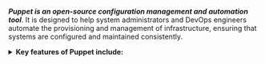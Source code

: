 ***Puppet is an open-source configuration management and automation tool***. It is designed to help system administrators and DevOps engineers automate the provisioning and management of infrastructure, ensuring that systems are configured and maintained consistently.

<details>
<summary><b><a href=""></a>Key features of Puppet include:</b></summary><br>

1. **Declarative Language:** Puppet uses a declarative language, where users describe the desired state of their infrastructure rather than specifying the exact steps needed to achieve that state. Puppet then takes care of figuring out how to make the actual system match the desired state.

2. **Cross-Platform Support:** Puppet is platform-independent and can be used to manage configurations across different operating systems and cloud platforms. It abstracts away the differences between various systems, providing a unified way to manage diverse environments.

3. **Resource Abstraction:** Puppet models system resources as abstractions. These resources can include packages, files, services, and more. Users define the desired state of these resources in their Puppet manifests.

4. **Modules:** Puppet configurations are organized into modules, which are reusable units of code that encapsulate related resources and configurations. Modules make it easy to share and reuse configurations across different projects and teams.

5. **Master-Agent Architecture:** Puppet follows a client-server architecture. Puppet agents run on the target systems, and a central Puppet server manages and distributes configurations to these agents. The communication between the server and agents is secured and can be scheduled at regular intervals.

6. **Reporting and Logging:** Puppet provides reporting and logging features, allowing users to track changes made to systems, view the current state of configurations, and identify any issues that may have occurred during the configuration process.

7. **Extensibility:** Puppet is highly extensible, allowing users to write custom facts, functions, and types to tailor the tool to their specific needs. This extensibility makes it suitable for a wide range of use cases.

8. **Community and Ecosystem:** Puppet has a vibrant community and ecosystem that contribute to the development of modules, share best practices, and provide support. There's also an official Puppet Forge repository where users can find and share Puppet modules.

Puppet is commonly used in large-scale, complex IT environments where maintaining consistency and automation are crucial. It is part of the broader landscape of configuration management tools used in DevOps practices to streamline infrastructure management.

<br><p align="center">※※※※※※※※※※※※</p><br>
</details>
